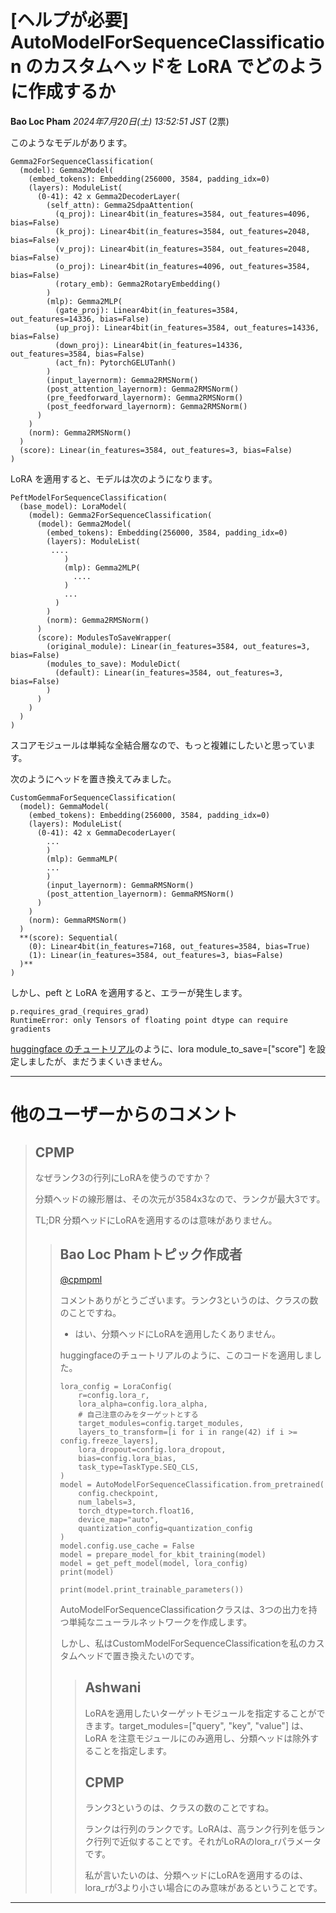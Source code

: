 # [ヘルプが必要] AutoModelForSequenceClassification のカスタムヘッドを LoRA でどのように作成するか

**Bao Loc Pham** *2024年7月20日(土) 13:52:51 JST* (2票)

このようなモデルがあります。

```
Gemma2ForSequenceClassification(
  (model): Gemma2Model(
    (embed_tokens): Embedding(256000, 3584, padding_idx=0)
    (layers): ModuleList(
      (0-41): 42 x Gemma2DecoderLayer(
        (self_attn): Gemma2SdpaAttention(
          (q_proj): Linear4bit(in_features=3584, out_features=4096, bias=False)
          (k_proj): Linear4bit(in_features=3584, out_features=2048, bias=False)
          (v_proj): Linear4bit(in_features=3584, out_features=2048, bias=False)
          (o_proj): Linear4bit(in_features=4096, out_features=3584, bias=False)
          (rotary_emb): Gemma2RotaryEmbedding()
        )
        (mlp): Gemma2MLP(
          (gate_proj): Linear4bit(in_features=3584, out_features=14336, bias=False)
          (up_proj): Linear4bit(in_features=3584, out_features=14336, bias=False)
          (down_proj): Linear4bit(in_features=14336, out_features=3584, bias=False)
          (act_fn): PytorchGELUTanh()
        )
        (input_layernorm): Gemma2RMSNorm()
        (post_attention_layernorm): Gemma2RMSNorm()
        (pre_feedforward_layernorm): Gemma2RMSNorm()
        (post_feedforward_layernorm): Gemma2RMSNorm()
      )
    )
    (norm): Gemma2RMSNorm()
  )
  (score): Linear(in_features=3584, out_features=3, bias=False)
)
```

LoRA を適用すると、モデルは次のようになります。

```
PeftModelForSequenceClassification(
  (base_model): LoraModel(
    (model): Gemma2ForSequenceClassification(
      (model): Gemma2Model(
        (embed_tokens): Embedding(256000, 3584, padding_idx=0)
        (layers): ModuleList(
         ....
            )
            (mlp): Gemma2MLP(
              ....
            )
            ...
          )
        )
        (norm): Gemma2RMSNorm()
      )
      (score): ModulesToSaveWrapper(
        (original_module): Linear(in_features=3584, out_features=3, bias=False)
        (modules_to_save): ModuleDict(
          (default): Linear(in_features=3584, out_features=3, bias=False)
        )
      )
    )
  )
)
```

スコアモジュールは単純な全結合層なので、もっと複雑にしたいと思っています。

次のようにヘッドを置き換えてみました。

```
CustomGemmaForSequenceClassification(
  (model): GemmaModel(
    (embed_tokens): Embedding(256000, 3584, padding_idx=0)
    (layers): ModuleList(
      (0-41): 42 x GemmaDecoderLayer(
        ...
        )
        (mlp): GemmaMLP(
        ...
        )
        (input_layernorm): GemmaRMSNorm()
        (post_attention_layernorm): GemmaRMSNorm()
      )
    )
    (norm): GemmaRMSNorm()
  )
  **(score): Sequential(
    (0): Linear4bit(in_features=7168, out_features=3584, bias=True)
    (1): Linear(in_features=3584, out_features=3, bias=False)
  )**
)
```

しかし、peft と LoRA を適用すると、エラーが発生します。

```
p.requires_grad_(requires_grad)
RuntimeError: only Tensors of floating point dtype can require gradients
```

[huggingface のチュートリアル](https://huggingface.co/docs/peft/en/developer_guides/custom_models)のように、lora module_to_save=["score"] を設定しましたが、まだうまくいきません。

---
# 他のユーザーからのコメント

> ## CPMP
> 
> なぜランク3の行列にLoRAを使うのですか？
> 
> 分類ヘッドの線形層は、その次元が3584x3なので、ランクが最大3です。
> 
> TL;DR 分類ヘッドにLoRAを適用するのは意味がありません。
> 
> 
> 
> > ## Bao Loc Phamトピック作成者
> > 
> > [@cpmpml](https://www.kaggle.com/cpmpml) 
> > 
> > コメントありがとうございます。ランク3というのは、クラスの数のことですね。
> > 
> > - はい、分類ヘッドにLoRAを適用したくありません。
> > 
> > huggingfaceのチュートリアルのように、このコードを適用しました。
> > 
> > ```
> > lora_config = LoraConfig(
> >     r=config.lora_r,
> >     lora_alpha=config.lora_alpha,
> >     # 自己注意のみをターゲットとする
> >     target_modules=config.target_modules,
> >     layers_to_transform=[i for i in range(42) if i >= config.freeze_layers],
> >     lora_dropout=config.lora_dropout,
> >     bias=config.lora_bias,
> >     task_type=TaskType.SEQ_CLS,
> > )
> > model = AutoModelForSequenceClassification.from_pretrained(
> >     config.checkpoint,
> >     num_labels=3,
> >     torch_dtype=torch.float16,
> >     device_map="auto",
> >     quantization_config=quantization_config
> > )
> > model.config.use_cache = False
> > model = prepare_model_for_kbit_training(model)
> > model = get_peft_model(model, lora_config)
> > print(model)
> > 
> > print(model.print_trainable_parameters())
> > 
> > ```
> > 
> > AutoModelForSequenceClassificationクラスは、3つの出力を持つ単純なニューラルネットワークを作成します。
> > 
> > しかし、私はCustomModelForSequenceClassificationを私のカスタムヘッドで置き換えたいのです。
> > 
> > 
> > 
> > > ## Ashwani
> > > 
> > > LoRAを適用したいターゲットモジュールを指定することができます。target_modules=["query", "key", "value"] は、LoRA を注意モジュールにのみ適用し、分類ヘッドは除外することを指定します。
> > > 
> > > 
> > > 
> > > ## CPMP
> > > 
> > > 
> > > ランク3というのは、クラスの数のことですね。
> > > 
> > > ランクは行列のランクです。LoRAは、高ランク行列を低ランク行列で近似することです。それがLoRAのlora_rパラメータです。
> > > 
> > > 私が言いたいのは、分類ヘッドにLoRAを適用するのは、lora_rが3より小さい場合にのみ意味があるということです。
> > > 
> > > 
> > > 
---

